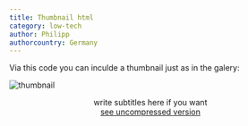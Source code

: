 ```yaml
---
title: Thumbnail html
category: low-tech
author: Philipp
authorcountry: Germany
---
```

Via this code you can inculde a thumbnail just as in the galery:

![thumbnail](/picturepreviews/IMG_3012.jpg)
<center>
  write subtitles here if you want 
  <br>
  <a href="/pictures/IMG_3012.jpg">see uncompressed version</a>
</center>
